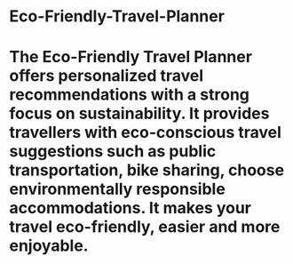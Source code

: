 # Eco-Friendly-Travel-Planner
# The Eco-Friendly Travel Planner offers personalized travel recommendations with a strong focus on sustainability. It provides travellers with eco-conscious travel suggestions such as public transportation, bike sharing, choose environmentally responsible accommodations. It makes your travel eco-friendly, easier and more enjoyable.
